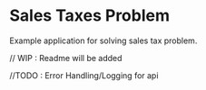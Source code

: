 # Sales Taxes Problem

Example application for solving sales tax problem.

// WIP :  Readme will be added

//TODO : Error Handling/Logging for api